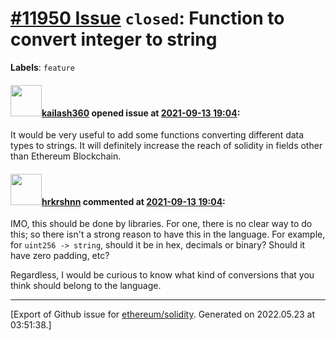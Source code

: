 # [\#11950 Issue](https://github.com/ethereum/solidity/issues/11950) `closed`: Function to convert integer to string
**Labels**: `feature`


#### <img src="https://avatars.githubusercontent.com/u/75155230?u=b30b1236f25e8fe0d604ff6cbad4359681ef743b&v=4" width="50">[kailash360](https://github.com/kailash360) opened issue at [2021-09-13 19:04](https://github.com/ethereum/solidity/issues/11950):

It would be very useful to add some functions converting different data types to strings. It will definitely increase the reach of solidity in fields other than Ethereum Blockchain.

#### <img src="https://avatars.githubusercontent.com/u/13174375?u=52d702cb6bec53b561afa293cf9cd53ef7a63924&v=4" width="50">[hrkrshnn](https://github.com/hrkrshnn) commented at [2021-09-13 19:04](https://github.com/ethereum/solidity/issues/11950#issuecomment-918970016):

IMO, this should be done by libraries. For one, there is no clear way to do this; so there isn't a strong reason to have this in the language. For example, for `uint256 -> string`, should it be in hex, decimals or binary? Should it have zero padding, etc?

Regardless, I would be curious to know what kind of conversions that you think should belong to the language.


-------------------------------------------------------------------------------



[Export of Github issue for [ethereum/solidity](https://github.com/ethereum/solidity). Generated on 2022.05.23 at 03:51:38.]
